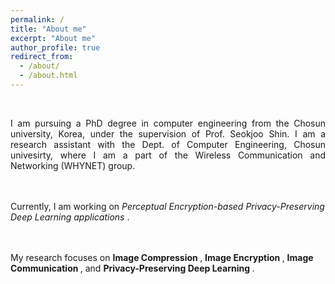 ```yaml
---
permalink: /
title: "About me"
excerpt: "About me"
author_profile: true
redirect_from: 
  - /about/
  - /about.html
---
```

<br>
<p align="justify">
I am pursuing a PhD degree in computer engineering from the Chosun university, Korea, under the supervision of Prof. Seokjoo Shin. I am a research assistant with the Dept. of Computer Engineering, Chosun univesirty, where I am a part of the Wireless Communication and Networking (WHYNET) group.

<br><br>
Currently, I am working on <i> Perceptual Encryption-based Privacy-Preserving Deep Learning applications </i>.

<br><br>
My research focuses on <b> Image Compression </b>, <b> Image Encryption </b>, <b> Image Communication </b>, and <b> Privacy-Preserving Deep Learning </b>.
</p>
